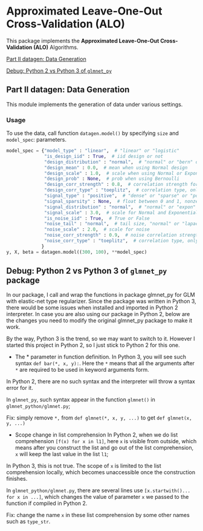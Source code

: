 # Approximated Leave-One-Out Cross-Validation (ALO)

This package implements the **Approximated Leave-One-Out Cross-Validation (ALO)** Algorithms.

[Part II datagen: Data Generation](#part-ii-datagen-data-generation)

[Debug: Python 2 vs Python 3 of `glmnet_py`](#debug-python-2-vs-python-3-of-glmnet_py-package)


## Part II datagen: Data Generation
This module implements the generation of data under various settings.

### Usage
To use the data, call function `datagen.model()` by specifying `size` and `model_spec`:
parameters.
```python
model_spec = {"model_type" : "linear",  # "linear" or "logistic"
              "is_design_iid" : True,  # iid design or not
              "design_distribution" : "normal",  # "normal" or "bern" or "expon"
              "design_mean" : 0.0,  # mean when using Normal design
              "design_scale" : 1.0,  # scale when using Normal or Exponential
              "design_prob" : None,  # prob when using Bernoulli
              "design_corr_strength" : 0.8,  # correlation strength for correlated design
              "design_corr_type" : "toeplitz",  # correlation type, only "toeplitz" now
              "signal_type" : "positive",  # "dense" or "sparse" or "positive"
              "signal_sparsity" : None,  # float between 0 and 1, nonzero loc / p
              "signal_distribution" : "normal",  # "normal" or "expon"
              "signal_scale" : 3.0,  # scale for Normal and Exponential
              "is_noise_iid" : True,  # True or False
              "noise_tail" : "normal",  # tail size, "normal" or "lapace" or "cauchy"
              "noise_scale" : 2.0,  # scale for noise
              "noise_corr_strength" : 0.9,  # noise correlation strength
              "noise_corr_type" : "toeplitz",  # correlation type, only toeplitz now
             }
y, X, beta = datagen.model((300, 100), **model_spec)
```

## Debug: Python 2 vs Python 3 of `glmnet_py` package
In our package, I call and wrap the functions in package glmnet_py for GLM with elastic-net
type regularizer. Since the package was written in Python 3, there would be some issues
when installed and imported in Python 2 interpreter. In case you are also using our
package in Python 2, below are the changes you need to modify the original glmnet_py
package to make it work.

By the way, Python 3 is the trend, so we may want to switch to it. However I started
this project in Python 2, so I just stick to Python 2 for this one.

* The * parameter in function definition.
In Python 3, you will see such syntax `def bar(*, x, y):`. Here the `*` means that all
the arguments after `*` are required to be used in keyword arguments form.

In Python 2, there are no such syntax and the interpreter will throw a syntax error for
it.

In `glmnet_py`, such syntax appear in the function `glmnet()` in `glmnet_python/glmnet.py`;

Fix: simply remove `*,` from `def glmnet(*, x, y, ...)` to get `def glmnet(x, y, ...)`

* Scope change in list comprehension
In Python 2, when we do list comprehension `[f(x) for x in l1]`, here `x` is visible
from outside, which means after you construct the list and go out of the list
comprehension, `x` will keep the last value in the list `l1`;

In Python 3, this is not true. The scope of `x` is limited to the list comprehension
locally, which becomes unaccessible once the construction finishes.

In `glmnet_python/glmnet.py`, there are several lines use `[x.startwith()... for x in ...]`,
which changes the value of parameter `x` we passed to the function if compiled in
Python 2.

Fix: change the name `x` in these list comprehension by some other names such as
`type_str`.
